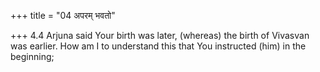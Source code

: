 +++
title = "04 अपरम् भवतो"

+++
4.4 Arjuna said Your birth was later, (whereas) the birth of Vivasvan
was earlier. How am I to understand this that You instructed (him) in
the beginning;
